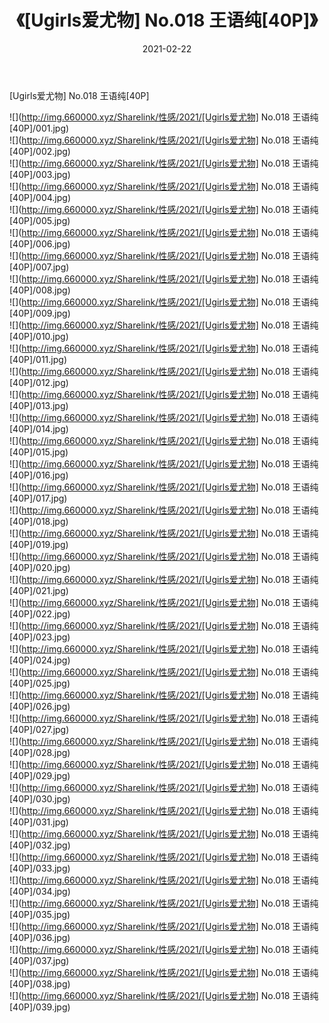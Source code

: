 ﻿---
layout: post
title:  《[Ugirls爱尤物] No.018 王语纯[40P]》
date:   2021-02-22
img: http://img.660000.xyz/Sharelink/性感/2021/[Ugirls爱尤物] No.018 王语纯[40P]/000.jpg
categories: [美女, 清纯, 唯美]
---

[Ugirls爱尤物] No.018 王语纯[40P]

  ![](http://img.660000.xyz/Sharelink/性感/2021/[Ugirls爱尤物] No.018 王语纯[40P]/001.jpg) <br> ![](http://img.660000.xyz/Sharelink/性感/2021/[Ugirls爱尤物] No.018 王语纯[40P]/002.jpg) <br> ![](http://img.660000.xyz/Sharelink/性感/2021/[Ugirls爱尤物] No.018 王语纯[40P]/003.jpg) <br> ![](http://img.660000.xyz/Sharelink/性感/2021/[Ugirls爱尤物] No.018 王语纯[40P]/004.jpg) <br> ![](http://img.660000.xyz/Sharelink/性感/2021/[Ugirls爱尤物] No.018 王语纯[40P]/005.jpg) <br> ![](http://img.660000.xyz/Sharelink/性感/2021/[Ugirls爱尤物] No.018 王语纯[40P]/006.jpg) <br> ![](http://img.660000.xyz/Sharelink/性感/2021/[Ugirls爱尤物] No.018 王语纯[40P]/007.jpg) <br> ![](http://img.660000.xyz/Sharelink/性感/2021/[Ugirls爱尤物] No.018 王语纯[40P]/008.jpg) <br> ![](http://img.660000.xyz/Sharelink/性感/2021/[Ugirls爱尤物] No.018 王语纯[40P]/009.jpg) <br> ![](http://img.660000.xyz/Sharelink/性感/2021/[Ugirls爱尤物] No.018 王语纯[40P]/010.jpg) <br> ![](http://img.660000.xyz/Sharelink/性感/2021/[Ugirls爱尤物] No.018 王语纯[40P]/011.jpg) <br> ![](http://img.660000.xyz/Sharelink/性感/2021/[Ugirls爱尤物] No.018 王语纯[40P]/012.jpg) <br> ![](http://img.660000.xyz/Sharelink/性感/2021/[Ugirls爱尤物] No.018 王语纯[40P]/013.jpg) <br> ![](http://img.660000.xyz/Sharelink/性感/2021/[Ugirls爱尤物] No.018 王语纯[40P]/014.jpg) <br> ![](http://img.660000.xyz/Sharelink/性感/2021/[Ugirls爱尤物] No.018 王语纯[40P]/015.jpg) <br> ![](http://img.660000.xyz/Sharelink/性感/2021/[Ugirls爱尤物] No.018 王语纯[40P]/016.jpg) <br> ![](http://img.660000.xyz/Sharelink/性感/2021/[Ugirls爱尤物] No.018 王语纯[40P]/017.jpg) <br> ![](http://img.660000.xyz/Sharelink/性感/2021/[Ugirls爱尤物] No.018 王语纯[40P]/018.jpg) <br> ![](http://img.660000.xyz/Sharelink/性感/2021/[Ugirls爱尤物] No.018 王语纯[40P]/019.jpg) <br> ![](http://img.660000.xyz/Sharelink/性感/2021/[Ugirls爱尤物] No.018 王语纯[40P]/020.jpg) <br> ![](http://img.660000.xyz/Sharelink/性感/2021/[Ugirls爱尤物] No.018 王语纯[40P]/021.jpg) <br> ![](http://img.660000.xyz/Sharelink/性感/2021/[Ugirls爱尤物] No.018 王语纯[40P]/022.jpg) <br> ![](http://img.660000.xyz/Sharelink/性感/2021/[Ugirls爱尤物] No.018 王语纯[40P]/023.jpg) <br> ![](http://img.660000.xyz/Sharelink/性感/2021/[Ugirls爱尤物] No.018 王语纯[40P]/024.jpg) <br> ![](http://img.660000.xyz/Sharelink/性感/2021/[Ugirls爱尤物] No.018 王语纯[40P]/025.jpg) <br> ![](http://img.660000.xyz/Sharelink/性感/2021/[Ugirls爱尤物] No.018 王语纯[40P]/026.jpg) <br> ![](http://img.660000.xyz/Sharelink/性感/2021/[Ugirls爱尤物] No.018 王语纯[40P]/027.jpg) <br> ![](http://img.660000.xyz/Sharelink/性感/2021/[Ugirls爱尤物] No.018 王语纯[40P]/028.jpg) <br> ![](http://img.660000.xyz/Sharelink/性感/2021/[Ugirls爱尤物] No.018 王语纯[40P]/029.jpg) <br> ![](http://img.660000.xyz/Sharelink/性感/2021/[Ugirls爱尤物] No.018 王语纯[40P]/030.jpg) <br> ![](http://img.660000.xyz/Sharelink/性感/2021/[Ugirls爱尤物] No.018 王语纯[40P]/031.jpg) <br> ![](http://img.660000.xyz/Sharelink/性感/2021/[Ugirls爱尤物] No.018 王语纯[40P]/032.jpg) <br> ![](http://img.660000.xyz/Sharelink/性感/2021/[Ugirls爱尤物] No.018 王语纯[40P]/033.jpg) <br> ![](http://img.660000.xyz/Sharelink/性感/2021/[Ugirls爱尤物] No.018 王语纯[40P]/034.jpg) <br> ![](http://img.660000.xyz/Sharelink/性感/2021/[Ugirls爱尤物] No.018 王语纯[40P]/035.jpg) <br> ![](http://img.660000.xyz/Sharelink/性感/2021/[Ugirls爱尤物] No.018 王语纯[40P]/036.jpg) <br> ![](http://img.660000.xyz/Sharelink/性感/2021/[Ugirls爱尤物] No.018 王语纯[40P]/037.jpg) <br> ![](http://img.660000.xyz/Sharelink/性感/2021/[Ugirls爱尤物] No.018 王语纯[40P]/038.jpg) <br> ![](http://img.660000.xyz/Sharelink/性感/2021/[Ugirls爱尤物] No.018 王语纯[40P]/039.jpg) <br>